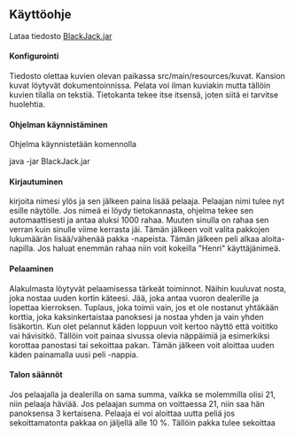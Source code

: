 ## Käyttöohje

Lataa tiedosto [BlackJack.jar](https://github.com/henrisuominen/otm-harjoitustyo/releases)

#### Konfigurointi

Tiedosto olettaa kuvien olevan paikassa src/main/resources/kuvat. Kansion kuvat löytyvät dokumentoinnissa. Pelata voi ilman kuviakin mutta tällöin kuvien tilalla on tekstiä.
Tietokanta tekee itse itsensä, joten siitä ei tarvitse huolehtia.

#### Ohjelman käynnistäminen

Ohjelma käynnistetään komennolla

java -jar BlackJack.jar

#### Kirjautuminen

kirjoita nimesi ylös ja sen jälkeen paina lisää pelaaja. Pelaajan nimi tulee nyt esille näytölle. Jos nimeä ei löydy tietokannasta, ohjelma tekee sen automaattisesti ja antaa aluksi 1000 rahaa. Muuten sinulla on rahaa sen verran kuin sinulle viime kerrasta jäi. Tämän jälkeen voit valita pakkojen lukumäärän lisää/vähenää pakka -napeista. Tämän jälkeen peli alkaa aloita-napilla. Jos haluat enemmän rahaa niin voit kokeilla "Henri" käyttäjänimeä.

#### Pelaaminen

Alakulmasta löytyvät pelaamisessa tärkeät toiminnot. Näihin kuuluvat nosta, joka nostaa uuden kortin käteesi. Jää, joka antaa vuoron dealerille ja lopettaa kierroksen. Tuplaus, joka toimii vain, jos et ole nostanut yhtäkään korttia, joka kaksinkertaistaa panoksesi ja nostaa yhden ja vain yhden lisäkortin. 
Kun olet pelannut käden loppuun voit kertoo näyttö että voititko vai hävisitkö. Tällöin voit painaa sivussa olevia näppäimiä ja
esimerkiksi korottaa panostasi tai sekoittaa pakan. Tämän jälkeen voit aloittaa uuden käden painamalla uusi peli -nappia.

#### Talon säännöt

Jos pelaajalla ja dealerilla on sama summa, vaikka se molemmilla olisi 21, niin pelaaja häviää.
Jos pelaajan summa on voittaessa 21, niin saa hän panoksensa 3 kertaisena.
Pelaaja ei voi aloittaa uutta peliä jos sekoittamatonta pakkaa on jäljellä alle 10 %. Tällöin pakka tulee sekoittaa

